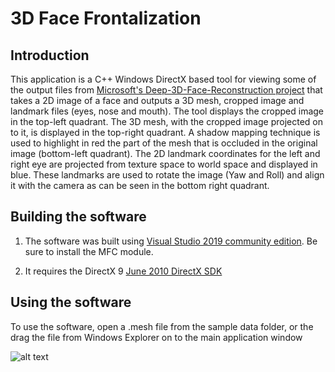 # 3D Face Frontalization

## Introduction

This application is a C++ Windows DirectX based tool for viewing some of the output files from [Microsoft's Deep-3D-Face-Reconstruction project](https://github.com/microsoft/Deep3DFaceReconstruction) that takes a 2D image of a face and outputs a 3D mesh, cropped image and landmark files (eyes, nose and mouth). The tool displays the cropped image in the top-left quadrant. The 3D mesh, with the cropped image projected on to it, is displayed in the top-right quadrant. A shadow mapping technique is used to highlight in red the part of the mesh that is occluded in the original image (bottom-left quadrant). The 2D landmark coordinates for the left and right eye are projected from texture space to world space and displayed in blue. These landmarks are used to rotate the image (Yaw and Roll) and align it with the camera as can be seen in the bottom right quadrant.


## Building the software

1) The software was built using [Visual Studio 2019 community edition](https://visualstudio.microsoft.com/downloads/). Be sure to install the MFC module.

2) It requires the DirectX 9 [June 2010 DirectX SDK ](https://www.microsoft.com/en-nz/download/details.aspx?id=6812)

## Using the software

To use the software, open a .mesh file from the sample data folder, or the drag the file from Windows Explorer on to the main application window



![alt text](https://github.com/nodecomplete/FaceView/blob/master/FaceView/ScreenShot.jpg)



 
